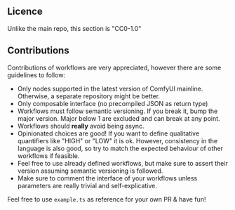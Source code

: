 ## Licence

Unlike the main repo, this section is "CC0-1.0"

## Contributions

Contributions of workflows are very appreciated, however there are some guidelines to follow:

- Only nodes supported in the latest version of ComfyUI mainline. Otherwise, a separate repository might be better.
- Only composable interface (no precompiled JSON as return type)
- Workflows must follow semantic versioning. If you break it, bump the major version. Major below 1 are excluded and can break at any point.
- Workflows should **really** avoid being async.
- Opinionated choices are good! If you want to define qualitative quantifiers like "HIGH" or "LOW" it is ok. However, consistency in the language is also good, so try to match the expected behaviour of other workflows if feasible.
- Feel free to use already defined workflows, but make sure to assert their version assuming semantic versioning is followed.
- Make sure to comment the interface of your workflows unless parameters are really trivial and self-explicative.

Feel free to use `example.ts` as reference for your own PR & have fun!
